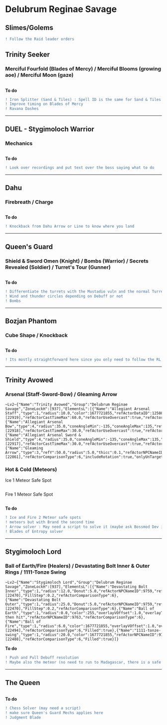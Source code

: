 # Delubrum Reginae Savage
## Slimes/Golems
```diff
! Follow the Raid leader orders
```
## Trinity Seeker
### Merciful Fourfold (Blades of Mercy) / Merciful Blooms (growing aoe) / Merciful Moon (gaze)
```

```
**To do**
```diff
! Iron Splitter (Sand & Tiles) : Spell ID is the same for Sand & Tiles both AND the same for the Trinity and its avatars
! Improve timing on Blades of Mercy
! Ravana Dashes
```
***
## DUEL - Stygimoloch Warrior
### Mechanics
```

```
**To do**
```diff
! Look over recordings and put text over the boss saying what to do
```
***
## Dahu
### Firebreath / Charge
```

```
**To do**
```diff
! Knockback from Dahu Arrow or Line to know where you land
```
***
## Queen's Guard
### Shield & Sword Omen (Knight) / Bombs (Warrior) / Secrets Revealed (Soldier) / Turret's Tour (Gunner)
```

```
**To do**
```diff
! Differentiate the turrets with the Mustadio vuln and the normal Turret Tour
! Wind and thunder circles depending on Debuff or not
! Bombs
```
***
## Bozjan Phantom
### Cube Shape / Knockback
```

```
**To do**
```diff
! Its mostly straightforward here since you only need to follow the RL and I don't think there is a knockback since the add phase is kill reds and fully heal whites
```
***
## Trinity Avowed
### Arsenal (Staff-Sword-Bow) / Gleaming Arrow
```
~Lv2~{"Name":"Trinity Avowed","Group":"Delubrum Reginae Savage","ZoneLockH":[937],"ElementsL":[{"Name":"Allegiant Arsenal Staff","type":1,"radius":10.0,"color":1677721855,"refActorDataID":12508,"refActorRequireCast":true,"refActorCastId":[22919],"refActorCastTimeMax":60.0,"refActorUseOvercast":true,"refActorComparisonType":3,"onlyTargetable":true,"onlyVisible":true,"Filled":true},{"Name":"Allegiant Arsenal Bow","type":4,"radius":35.0,"coneAngleMin":-135,"coneAngleMax":135,"refActorDataID":12508,"refActorRequireCast":true,"refActorCastId":[22918],"refActorCastTimeMax":30.0,"refActorUseOvercast":true,"refActorComparisonType":3,"includeRotation":true,"onlyTargetable":true,"onlyVisible":true,"Filled":true},{"Name":"Allegiant Arsenal Sword & Shield","type":4,"radius":35.0,"coneAngleMin":-135,"coneAngleMax":135,"refActorDataID":12508,"refActorRequireCast":true,"refActorCastId":[22917],"refActorCastTimeMax":30.0,"refActorUseOvercast":true,"refActorComparisonType":3,"includeRotation":true,"onlyTargetable":true,"onlyVisible":true,"AdditionalRotation":3.1415927,"Filled":true},{"Name":"Gleaming Arrow","type":3,"refY":50.0,"radius":5.0,"thicc":0.1,"refActorNPCNameID":9854,"refActorRequireCast":true,"refActorCastId":[22861],"refActorComparisonType":6,"includeRotation":true,"onlyUnTargetable":true,"onlyVisible":true}]}
```
###  Hot & Cold (Meteors)
Ice 1 Meteor Safe Spot
```

```
Fire 1 Meteor Safe Spot
```

```
**To do**
```diff
! Ice and Fire 2 Meteor safe spots
! meteors but with Brand the second time
! Arrow solver : May need a script to solve it (maybe ask Bossmod Dev if he could tell us)
! Blades of Entropy solver 
```
***
## Stygimoloch Lord
### Ball of Earth/Fire (Healers) / Devastating Bolt Inner & Outer Rings / 1111-Tonze Swing
```
~Lv2~{"Name":"Stygimoloch Lord","Group":"Delubrum Reginae Savage","ZoneLockH":[937],"ElementsL":[{"Name":"Devastating Bolt Inner","type":1,"radius":12.0,"Donut":5.0,"refActorNPCNameID":9759,"refActorRequireCast":true,"refActorCastId":[22470],"FillStep":0.2,"refActorComparisonType":6},{"Name":"Devastating Bolt Outer","type":1,"radius":25.0,"Donut":5.0,"refActorNPCNameID":9759,"refActorRequireCast":true,"refActorCastId":[22470],"FillStep":0.2,"refActorComparisonType":6},{"Name":"Ball of Earth","type":1,"radius":0.0,"color":255,"overlayVOffset":1.0,"overlayText":"Dispel then hit","refActorNPCNameID":9763,"refActorComparisonType":6},{"Name":"Ball of Fire","type":1,"radius":6.0,"color":1677721855,"overlayVOffset":1.0,"overlayText":"Reflect","refActorNPCNameID":9761,"refActorRequireCast":true,"refActorCastId":[22494],"refActorComparisonType":6,"Filled":true},{"Name":"1111-tonze-swing","type":1,"radius":20.0,"color":1677721855,"refActorNPCNameID":9759,"refActorRequireCast":true,"refActorCastId":[22488],"refActorComparisonType":6,"Filled":true}]}
```
**To do**
```diff
! Push and Pull Debuff resolution
! Maybe also the meteor (no need to run to Madagascar, there is a safe point where you get 5-7k damage)
```
***
## The Queen
```

```
**To do**
```diff
! Chess Solver (may need a script)
! make sure Queen's Guard Mechs applies here
! Judgment Blade
```
